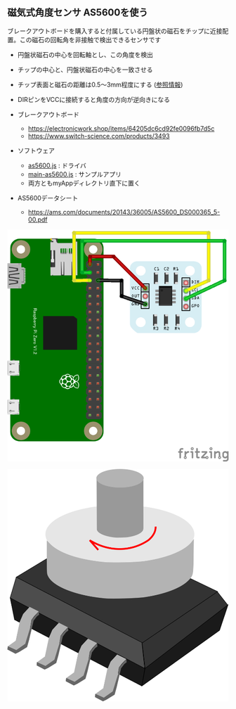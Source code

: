 ## 磁気式角度センサ AS5600を使う

ブレークアウトボードを購入すると付属している円盤状の磁石をチップに近接配置。この磁石の回転角を非接触で検出できるセンサです
* 円盤状磁石の中心を回転軸とし、この角度を検出
* チップの中心と、円盤状磁石の中心を一致させる
* チップ表面と磁石の距離は0.5～3mm程度にする ([参照情報](https://ams.com/documents/20143/36005/AS5600_DS000365_5-00.pdf#page=34))
* DIRピンをVCCに接続すると角度の方向が逆向きになる
* ブレークアウトボード
  * https://electronicwork.shop/items/64205dc6cd92fe0096fb7d5c
  * https://www.switch-science.com/products/3493

* ソフトウェア
  * [as5600.js](as5600.js) : ドライバ
  * [main-as5600.js](main-as5600.js) : サンプルアプリ
  * 両方ともmyAppディレクトリ直下に置く

* AS5600データシート
  * https://ams.com/documents/20143/36005/AS5600_DS000365_5-00.pdf

![AS5600.png](AS5600.png)

![AS5600_drawing.svg](AS5600_drawing.svg)
